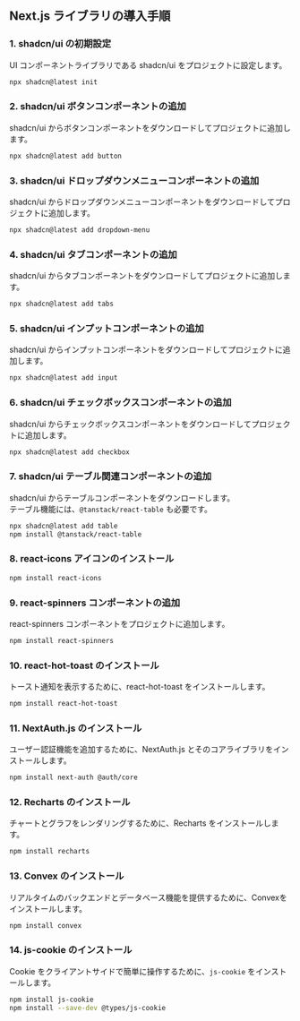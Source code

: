 ## Next.js ライブラリの導入手順

### 1. shadcn/ui の初期設定

UI コンポーネントライブラリである shadcn/ui をプロジェクトに設定します。

```bash
npx shadcn@latest init
```

### 2. shadcn/ui ボタンコンポーネントの追加

shadcn/ui からボタンコンポーネントをダウンロードしてプロジェクトに追加します。

```bash
npx shadcn@latest add button
```

### 3. shadcn/ui ドロップダウンメニューコンポーネントの追加

shadcn/ui からドロップダウンメニューコンポーネントをダウンロードしてプロジェクトに追加します。

```bash
npx shadcn@latest add dropdown-menu
```

### 4. shadcn/ui タブコンポーネントの追加

shadcn/ui からタブコンポーネントをダウンロードしてプロジェクトに追加します。

```bash
npx shadcn@latest add tabs
```

### 5. shadcn/ui インプットコンポーネントの追加

shadcn/ui からインプットコンポーネントをダウンロードしてプロジェクトに追加します。

```bash
npx shadcn@latest add input
```

### 6. shadcn/ui チェックボックスコンポーネントの追加

shadcn/ui からチェックボックスコンポーネントをダウンロードしてプロジェクトに追加します。

```bash
npx shadcn@latest add checkbox
```

### 7. shadcn/ui テーブル関連コンポーネントの追加

shadcn/ui からテーブルコンポーネントをダウンロードします。  
テーブル機能には、`@tanstack/react-table` も必要です。

```bash
npx shadcn@latest add table
npm install @tanstack/react-table
```

### 8. react-icons アイコンのインストール

```bash
npm install react-icons
```

### 9. react-spinners コンポーネントの追加

react-spinners コンポーネントをプロジェクトに追加します。

```bash
npm install react-spinners
```

### 10. react-hot-toast のインストール

トースト通知を表示するために、react-hot-toast をインストールします。

```bash
npm install react-hot-toast
```

### 11. NextAuth.js のインストール

ユーザー認証機能を追加するために、NextAuth.js とそのコアライブラリをインストールします。

```bash
npm install next-auth @auth/core
```

### 12. Recharts のインストール

チャートとグラフをレンダリングするために、Recharts をインストールします。

```bash
npm install recharts
```

### 13. Convex のインストール

リアルタイムのバックエンドとデータベース機能を提供するために、Convexをインストールします。

```bash
npm install convex
```

### 14. js-cookie のインストール

Cookie をクライアントサイドで簡単に操作するために、`js-cookie` をインストールします。

```bash
npm install js-cookie
npm install --save-dev @types/js-cookie
```
